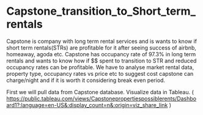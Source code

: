 # Capstone_transition_to_Short_term_rentals
Capstone is company with long term rental services and is wants to know if short term rentals(STRs) are profitable for it after seeing success of airbnb, homeaway, agoda etc.
Capstone has occupancy rate of 97.3% in long term rentals and wants to know how if $$ spent to transition to STR and reduced occupancy rates can be profitable.
We have to analyse market rental data, property type, occupancy rates vs price etc to suggest cost capstone can charge/night and if it is worth it considering break even period.


First we will pull data from Capstone database.
Visualize data in Tableau. ( https://public.tableau.com/views/Capstonepropertiespossiblerents/Dashboard1?:language=en-US&:display_count=n&:origin=viz_share_link )


